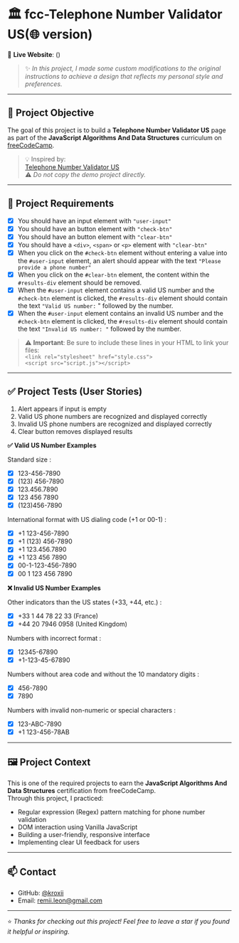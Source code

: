 # 🏛️ fcc-Telephone Number Validator US(🌐 version)

🔗 **Live Website**: ()

> ✨ *In this project, I made some custom modifications to the original instructions to achieve a design that reflects my personal style and preferences.*

---

## 🎯 Project Objective

The goal of this project is to build a **Telephone Number Validator US** page as part of the **JavaScript Algorithms And Data Structures** curriculum on [freeCodeCamp](https://www.freecodecamp.org/).

> 💡 Inspired by:  
[Telephone Number Validator US](https://telephone-number-validator.freecodecamp.rocks/)  
⚠️ *Do not copy the demo project directly.*

---

## 📌 Project Requirements

- [x] You should have an input element with `"user-input"`
- [x] You should have an button element with `"check-btn"`
- [x] You should have an button element with `"clear-btn"`
- [x] You should have a `<div>`, `<span>` or `<p>` element with `"clear-btn"`
- [x] When you click on the `#check-btn` element without entering a value into the `#user-input` element, an alert should appear with the text `"Please provide a phone number"`
- [x] When you click on the `#clear-btn` element, the content within the `#results-div` element should be removed.
- [x] When the `#user-input` element contains a valid US number and the `#check-btn` element is clicked, the `#results-div` element should contain the text `"Valid US number:` " followed by the number.
- [x] When the `#user-input` element contains an invalid US number and the `#check-btn` element is clicked, the `#results-div` element should contain the text `"Invalid US number: "` followed by the number.

> ⚠️ **Important**: Be sure to include these lines in your HTML to link your files:  
> `<link rel="stylesheet" href="style.css">`  
> `<script src="script.js"></script>`

---

## ✅ Project Tests (User Stories)

1. Alert appears if input is empty
2. Valid US phone numbers are recognized and displayed correctly
3. Invalid US phone numbers are recognized and displayed correctly
4. Clear button removes displayed results

**✅ Valid US Number Examples**

Standard size :

- [x] 123-456-7890
- [x] (123) 456-7890
- [x] 123.456.7890
- [x] 123 456 7890
- [x] (123)456-7890

International format with US dialing code (+1 or 00-1) :

- [x] +1 123-456-7890
- [x] +1 (123) 456-7890
- [x] +1 123.456.7890
- [x] +1 123 456 7890
- [x] 00-1-123-456-7890
- [x] 00 1 123 456 7890

**❌ Invalid US Number Examples**

Other indicators than the US states (+33, +44, etc.) :

- [x] +33 1 44 78 22 33 (France)
- [x] +44 20 7946 0958 (United Kingdom)

Numbers with incorrect format :

- [x] 12345-67890
- [x] +1-123-45-67890

Numbers without area code and without the 10 mandatory digits :

- [x] 456-7890
- [x] 7890

Numbers with invalid non-numeric or special characters :

- [x] 123-ABC-7890
- [x] +1 123-456-78AB

---

## 🖼️ Project Context

This is one of the required projects to earn the **JavaScript Algorithms And Data Structures** certification from freeCodeCamp.  
Through this project, I practiced:

- Regular expression (Regex) pattern matching for phone number validation
- DOM interaction using Vanilla JavaScript
- Building a user-friendly, responsive interface
- Implementing clear UI feedback for users

---

## 📫 Contact

- GitHub: [@kroxii](https://github.com/kroxii)   
- Email: [remii.leon@gmail.com](mailto:remii.leon@gmail.com)

---

⭐ *Thanks for checking out this project! Feel free to leave a star if you found it helpful or inspiring.*

